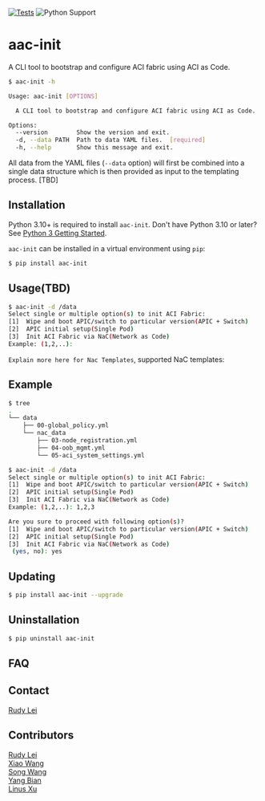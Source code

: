 [![Tests](https://github.com/nac-aci/aac-init/actions/workflows/test.yml/badge.svg)](https://github.com/nac-aci/aac-init/actions/workflows/test.yml)
![Python Support](https://img.shields.io/badge/python-3.8%20%7C%203.9%20%7C%203.10%20%7C%203.11%20%7C%203.12-informational "Python Support: 3.10, 3.11, 3.12")

# aac-init

A CLI tool to bootstrap and configure ACI fabric using ACI as Code.

```bash
$ aac-init -h

Usage: aac-init [OPTIONS]

  A CLI tool to bootstrap and configure ACI fabric using ACI as Code.

Options:
  --version        Show the version and exit.
  -d, --data PATH  Path to data YAML files.  [required]
  -h, --help       Show this message and exit.
```

All data from the YAML files (`--data` option) will first be combined into a single data structure which is then provided as input to the templating process. [TBD]

## Installation

Python 3.10+ is required to install `aac-init`. Don't have Python 3.10 or later? See [Python 3 Getting Started](https://www.python.org/about/gettingstarted/).

`aac-init` can be installed in a virtual environment using `pip`:

```bash
$ pip install aac-init
```

## Usage(TBD)

```bash
$ aac-init -d /data
Select single or multiple option(s) to init ACI Fabric:
[1]  Wipe and boot APIC/switch to particular version(APIC + Switch)
[2]  APIC initial setup(Single Pod)
[3]  Init ACI Fabric via NaC(Network as Code)
Example: (1,2,..):
```

`Explain more here for Nac Templates`, supported NaC templates:

## Example

```bash
$ tree
.
└── data
    ├── 00-global_policy.yml
    └── nac_data
        ├── 03-node_registration.yml
        ├── 04-oob_mgmt.yml
        └── 05-aci_system_settings.yml

$ aac-init -d /data
Select single or multiple option(s) to init ACI Fabric:
[1]  Wipe and boot APIC/switch to particular version(APIC + Switch)
[2]  APIC initial setup(Single Pod)
[3]  Init ACI Fabric via NaC(Network as Code)
Example: (1,2,..): 1,2,3

Are you sure to proceed with following option(s)?
[1]  Wipe and boot APIC/switch to particular version(APIC + Switch)
[2]  APIC initial setup(Single Pod)
[3]  Init ACI Fabric via NaC(Network as Code)
 (yes, no): yes
```

## Updating

```bash
$ pip install aac-init --upgrade
```

## Uninstallation

```bash
$ pip uninstall aac-init
```

## FAQ

## Contact

[Rudy Lei](shlei@cisco.com)

## Contributors

[Rudy Lei](shlei@cisco.com)  
[Xiao Wang](xiawang3@cisco.com)  
[Song Wang](songwa@cisco.com)  
[Yang Bian](yabian@cisco.com)  
[Linus Xu](linxu3@cisco.com)  
